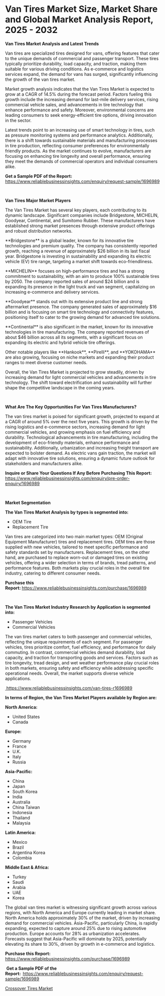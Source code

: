 <p><h1>Van Tires Market Size, Market Share and Global Market Analysis Report, 2025 - 2032</h1></p><p><strong>Van Tires Market Analysis and Latest Trends</strong></p>
<p><p>Van tires are specialized tires designed for vans, offering features that cater to the unique demands of commercial and passenger transport. These tires typically prioritize durability, load capacity, and traction, making them suitable for various driving conditions. As e-commerce and logistics services expand, the demand for vans has surged, significantly influencing the growth of the van tires market.</p><p>Market growth analysis indicates that the Van Tires Market is expected to grow at a CAGR of 14.5% during the forecast period. Factors fueling this growth include the increasing demand for last-mile delivery services, rising commercial vehicle sales, and advancements in tire technology that enhance performance and safety. Moreover, environmental concerns are leading consumers to seek energy-efficient tire options, driving innovation in the sector.</p><p>Latest trends point to an increasing use of smart technology in tires, such as pressure monitoring systems and performance analytics. Additionally, there is a shift towards sustainable materials and manufacturing processes in tire production, reflecting consumer preferences for environmentally friendly products. As the market continues to evolve, manufacturers are focusing on enhancing tire longevity and overall performance, ensuring they meet the demands of commercial operators and individual consumers alike.</p></p>
<p><strong>Get a Sample PDF of the Report:&nbsp;</strong> <a href="https://www.reliablebusinessinsights.com/enquiry/request-sample/1696989?utm_campaign=2768&utm_medium=2&utm_source=Github&utm_content=ia&utm_term=27032025&utm_id=van-tires">https://www.reliablebusinessinsights.com/enquiry/request-sample/1696989</a></p>
<p>&nbsp;</p>
<p><strong>Van Tires Major Market Players</strong></p>
<p><p>The Van Tires Market has several key players, each contributing to its dynamic landscape. Significant companies include Bridgestone, MICHELIN, Goodyear, Continental, and Sumitomo Rubber. These manufacturers have established strong market presences through extensive product offerings and robust distribution networks.</p><p>**Bridgestone** is a global leader, known for its innovative tire technologies and premium quality. The company has consistently reported growth, reaching a revenue of approximately $26 billion in its last fiscal year. Bridgestone is investing in sustainability and expanding its electric vehicle (EV) tire range, targeting a market shift towards eco-friendliness.</p><p>**MICHELIN** focuses on high-performance tires and has a strong commitment to sustainability, with an aim to produce 100% sustainable tires by 2050. The company reported sales of around $24 billion and is expanding its presence in the light truck and van segment, capitalizing on increasing e-commerce and delivery services.</p><p>**Goodyear** stands out with its extensive product line and strong aftermarket presence. The company generated sales of approximately $16 billion and is focusing on smart tire technology and connectivity features, positioning itself to cater to the growing demand for advanced tire solutions.</p><p>**Continental** is also significant in the market, known for its innovative technologies in tire manufacturing. The company reported revenues of about $46 billion across all its segments, with a significant focus on expanding its electric and hybrid vehicle tire offerings.</p><p>Other notable players like **Hankook**, **Pirelli**, and **YOKOHAMA** are also growing, focusing on niche markets and expanding their product ranges to meet diverse customer needs.</p><p>Overall, the Van Tires Market is projected to grow steadily, driven by increasing demand for light commercial vehicles and advancements in tire technology. The shift toward electrification and sustainability will further shape the competitive landscape in the coming years.</p></p>
<p>&nbsp;</p>
<p><strong>What Are The Key Opportunities For Van Tires Manufacturers?</strong></p>
<p><p>The van tires market is poised for significant growth, projected to expand at a CAGR of around 5% over the next five years. This growth is driven by the rising logistics and e-commerce sectors, increasing demand for light commercial vehicles, and growing emphasis on fuel efficiency and durability. Technological advancements in tire manufacturing, including the development of eco-friendly materials, enhance performance and sustainability. Additionally, urbanization and increasing freight transport are expected to bolster demand. As electric vans gain traction, the market will adapt with innovative tire solutions, ensuring a dynamic future outlook for stakeholders and manufacturers alike.</p></p>
<p><strong>Inquire or Share Your Questions If Any Before Purchasing This Report:</strong> <a href="https://www.reliablebusinessinsights.com/enquiry/pre-order-enquiry/1696989?utm_campaign=2768&utm_medium=2&utm_source=Github&utm_content=ia&utm_term=27032025&utm_id=van-tires">https://www.reliablebusinessinsights.com/enquiry/pre-order-enquiry/1696989</a></p>
<p>&nbsp;</p>
<p><strong>Market Segmentation</strong></p>
<p><strong>The Van Tires Market Analysis by types is segmented into:</strong></p>
<p><ul><li>OEM Tire</li><li>Replacement Tire</li></ul></p>
<p><p>Van tires are categorized into two main market types: OEM (Original Equipment Manufacturer) tires and replacement tires. OEM tires are those supplied with new vehicles, tailored to meet specific performance and safety standards set by manufacturers. Replacement tires, on the other hand, are purchased to replace worn-out or damaged tires on existing vehicles, offering a wider selection in terms of brands, tread patterns, and performance features. Both markets play crucial roles in the overall tire industry, catering to different consumer needs.</p></p>
<p><strong>Purchase this Report:&nbsp;</strong><a href="https://www.reliablebusinessinsights.com/purchase/1696989?utm_campaign=2768&utm_medium=2&utm_source=Github&utm_content=ia&utm_term=27032025&utm_id=van-tires">https://www.reliablebusinessinsights.com/purchase/1696989</a></p>
<p>&nbsp;</p>
<p><strong>The Van Tires Market Industry Research by Application is segmented into:</strong></p>
<p><ul><li>Passenger Vehicles</li><li>Commercial Vehicles</li></ul></p>
<p><p>The van tires market caters to both passenger and commercial vehicles, reflecting the unique requirements of each segment. For passenger vehicles, tires prioritize comfort, fuel efficiency, and performance for daily commuting. In contrast, commercial vehicles demand durability, load capacity, and traction for transporting goods and services. Factors such as tire longevity, tread design, and wet weather performance play crucial roles in both markets, ensuring safety and efficiency while addressing specific operational needs. Overall, the market supports diverse vehicle applications.</p></p>
<p><a href="https://www.reliablebusinessinsights.com/van-tires-r1696989?utm_campaign=2768&utm_medium=2&utm_source=Github&utm_content=ia&utm_term=27032025&utm_id=van-tires">&nbsp;https://www.reliablebusinessinsights.com/van-tires-r1696989</a></p>
<p><strong>In terms of Region, the Van Tires Market Players available by Region are:</strong></p>
<p>
    <p> <strong> North America: </strong>
        <ul>
            <li>United States</li>
            <li>Canada</li>
        </ul>
        </p> 
    <p> <strong> Europe: </strong>
        <ul>
            <li>Germany</li>
            <li>France</li>
            <li>U.K.</li>
            <li>Italy</li>
            <li>Russia</li>
        </ul>
        </p> 
    <p> <strong> Asia-Pacific: </strong>
        <ul>
            <li>China</li>
            <li>Japan</li>
            <li>South Korea</li>
            <li>India</li>
            <li>Australia</li>
            <li>China Taiwan</li>
            <li>Indonesia</li>
            <li>Thailand</li>
            <li>Malaysia</li>
        </ul>
        </p> 
    <p> <strong> Latin America: </strong>
        <ul>
            <li>Mexico</li>
            <li>Brazil</li>
            <li>Argentina Korea</li>
            <li>Colombia</li>
        </ul>
        </p> 
    <p> <strong> Middle East & Africa: </strong>
        <ul>
            <li>Turkey</li>
            <li>Saudi</li>
            <li>Arabia</li>
            <li>UAE</li>
            <li>Korea</li>
        </ul>
    </p>
    </p>
<p><p>The global van tires market is witnessing significant growth across various regions, with North America and Europe currently leading in market share. North America holds approximately 30% of the market, driven by increasing demand for commercial vehicles. Asia-Pacific, particularly China, is rapidly expanding, expected to capture around 25% due to rising automotive production. Europe accounts for 28% as urbanization accelerates. Forecasts suggest that Asia-Pacific will dominate by 2025, potentially elevating its share to 30%, driven by growth in e-commerce and logistics.</p></p>
<p><strong>Purchase this Report: </strong><a href="https://www.reliablebusinessinsights.com/purchase/1696989?utm_campaign=2768&utm_medium=2&utm_source=Github&utm_content=ia&utm_term=27032025&utm_id=van-tires">https://www.reliablebusinessinsights.com/purchase/1696989</a></p>
<p>&nbsp;<strong>Get a Sample PDF of the Report:&nbsp;&nbsp;</strong><a href="https://www.reliablebusinessinsights.com/enquiry/request-sample/1696989?utm_campaign=2768&utm_medium=2&utm_source=Github&utm_content=ia&utm_term=27032025&utm_id=van-tires">https://www.reliablebusinessinsights.com/enquiry/request-sample/1696989</a></p>
<p><strong></strong></p>
<p><p><a href="https://github.com/verikaahova/Market-Research-Report-List-1/blob/main/crossover-tires-market.md?utm_campaign=2768&utm_medium=2&utm_source=Github&utm_content=ia&utm_term=27032025&utm_id=van-tires">Crossover Tires Market</a></p></p>